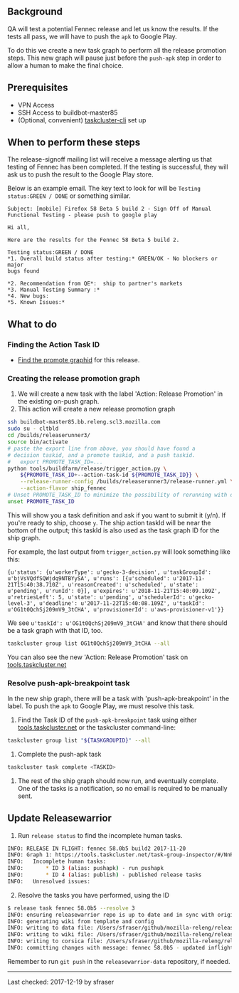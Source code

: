 
## Background

QA will test a potential Fennec release and let us know the results. If the tests all pass, we will have to push the `apk` to Google Play.

To do this we create a new task graph to perform all the release promotion steps. This new graph will pause just before the `push-apk` step in order to allow a human to make the final choice.

## Prerequisites

- VPN Access
- SSH Access to buildbot-master85
- (Optional, convenient) [taskcluster-cli](https://github.com/taskcluster/taskcluster-cli) set up

## When to perform these steps

The release-signoff mailing list will receive a message alerting us that testing of Fennec has been completed.
If the testing is successful, they will ask us to push the result to the Google Play store.

Below is an example email. The key text to look for will be `Testing status:GREEN / DONE` or something similar.

```
Subject: [mobile] Firefox 58 Beta 5 build 2 - Sign Off of Manual Functional Testing - please push to google play

Hi all,

Here are the results for the Fennec 58 Beta 5 build 2.

Testing status:GREEN / DONE
*1. Overall build status after testing:* GREEN/OK - No blockers or major
bugs found

*2. Recommendation from QE*:  ship to partner's markets
*3. Manual Testing Summary :*
*4. New bugs:
*5. Known Issues:*
```

## What to do

### Finding the Action Task ID

* [Find the promote graphid](https://github.com/mozilla-releng/releasewarrior-2.0/blob/master/docs/release-promotion/misc/find-graphids.md#finding-graphids) for this release.

### Creating the release promotion graph

1. We will create a new task with the label 'Action: Release Promotion' in the existing on-push graph.
1. This action will create a new release promotion graph

```sh
ssh buildbot-master85.bb.releng.scl3.mozilla.com
sudo su - cltbld
cd /builds/releaserunner3/
source bin/activate
# paste the export line from above, you should have found a
# decision taskid, and a promote taskid, and a push taskid.
#   export PROMOTE_TASK_ID=...
python tools/buildfarm/release/trigger_action.py \
    ${PROMOTE_TASK_ID+--action-task-id ${PROMOTE_TASK_ID}} \
    --release-runner-config /builds/releaserunner3/release-runner.yml \
    --action-flavor ship_fennec
# Unset PROMOTE_TASK_ID to minimize the possibility of rerunning with different graph ids
unset PROMOTE_TASK_ID
```

This will show you a task definition and ask if you want to submit it (y/n). If you're ready to ship, choose `y`. The ship action taskId will be near the bottom of the output; this taskId is also used as the task graph ID for the ship graph.

For example, the last output from `trigger_action.py` will look something like this:
```O - Result:
{u'status': {u'workerType': u'gecko-3-decision', u'taskGroupId': u'bjVsVQdfSQWjdq9NTBYySA', u'runs': [{u'scheduled': u'2017-11-21T15:40:38.710Z', u'reasonCreated': u'scheduled', u'state': u'pending', u'runId': 0}], u'expires': u'2018-11-21T15:40:09.109Z', u'retriesLeft': 5, u'state': u'pending', u'schedulerId': u'gecko-level-3', u'deadline': u'2017-11-22T15:40:08.109Z', u'taskId': u'OG1t0QchSj209mV9_3tCHA', u'provisionerId': u'aws-provisioner-v1'}}
```

We see `u'taskId': u'OG1t0QchSj209mV9_3tCHA'` and know that there should be a task graph with that ID, too.

```sh
taskcluster group list OG1t0QchSj209mV9_3tCHA --all
```

You can also see the new 'Action: Release Promotion' task on [tools.taskcluster.net](https://tools.taskcluster.net/groups)

### Resolve push-apk-breakpoint task

In the new ship graph, there will be a task with 'push-apk-breakpoint' in the label. To push the `apk` to Google Play, we must resolve this task.

1. Find the Task ID of the `push-apk-breakpoint` task using either [tools.taskcluster.net](https://tools.taskcluster.net/groups) or the taskcluster command-line:
```sh
taskcluster group list "${TASKGROUPID}" --all
```
1. Complete the push-apk task
```sh
taskcluster task complete <TASKID>
```
1. The rest of the ship graph should now run, and eventually complete. One of the tasks is a notification, so no email is required to be manually sent.

## Update Releasewarrior

1. Run `release status` to find the incomplete human tasks.
```sh
INFO: RELEASE IN FLIGHT: fennec 58.0b5 build2 2017-11-20
INFO: Graph 1: https://tools.taskcluster.net/task-group-inspector/#/NnPn1IvtQqq9ur84LyqhWg
INFO: 	Incomplete human tasks:
INFO: 		* ID 3 (alias: pushapk) - run pushapk
INFO: 		* ID 4 (alias: publish) - published release tasks
INFO: 	Unresolved issues:
```
2. Resolve the tasks you have performed, using the ID
```sh
$ release task fennec 58.0b5 --resolve 3
INFO: ensuring releasewarrior repo is up to date and in sync with origin
INFO: generating wiki from template and config
INFO: writing to data file: /Users/sfraser/github/mozilla-releng/releasewarrior-data/inflight/fennec/fennec-beta-58.0b5.json
INFO: writing to wiki file: /Users/sfraser/github/mozilla-releng/releasewarrior-data/inflight/fennec/fennec-beta-58.0b5.md
INFO: writing to corsica file: /Users/sfraser/github/mozilla-releng/releasewarrior-data/index.html
INFO: committing changes with message: fennec 58.0b5 - updated inflight tasks. Resolved ('3',)
```

Remember to run `git push` in the `releasewarrior-data` repository, if needed.


***
Last checked: 2017-12-19 by sfraser
